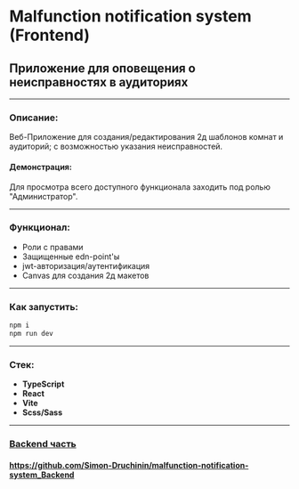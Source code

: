 # Malfunction notification system (Frontend)
## Приложение для оповещения о неисправностях в аудиториях

---
### Описание:
Веб-Приложение для создания/редактирования 2д шаблонов комнат и аудиторий; с возможностью указания неисправностей.

#### Демонстрация:
Для просмотра всего доступного функционала заходить под ролью "Администратор".

---
### Функционал:
+ Роли с правами
+ Защищенные edn-point'ы
+ jwt-авторизация/аутентификация
+ Canvas для создания 2д макетов

---
### Как запустить:
```bash
npm i
npm run dev
```

---
### Стек:
+ **TypeScript**
+ **React**
+ **Vite**
+ **Scss/Sass**

---
### [Backend часть](https://github.com/Simon-Druchinin/malfunction-notification-system)
#### https://github.com/Simon-Druchinin/malfunction-notification-system_Backend
